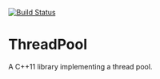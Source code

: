 [![Build Status](https://travis-ci.org/jabaa/ThreadPool.svg?branch=master)](https://travis-ci.org/jabaa/ThreadPool)
# ThreadPool
A C++11 library implementing a thread pool.
